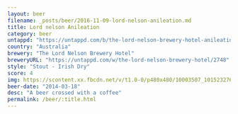 ```yaml
---
layout: beer
filename: _posts/beer/2016-11-09-lord-nelson-anileation.md
title: Lord nelson Anileation
category: beer
untappd: "https://untappd.com/b/the-lord-nelson-brewery-hotel-anileation/58024"
country: "Australia"
brewery: "The Lord Nelson Brewery Hotel"
breweryURL: "https://untappd.com/w/the-lord-nelson-brewery-hotel/2748"
style: "Stout - Irish Dry"
score: 4
img: https://scontent.xx.fbcdn.net/v/t1.0-0/p480x480/10003507_10152327617578745_898249905_n.jpg?oh=55751c4da026d6d3d10dffe562eb0d85&oe=59485150
beer-date: "2014-03-18"
desc: "A beer crossed with a coffee"
permalink: /beer/:title.html
---
```

